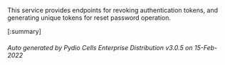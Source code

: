 






This service provides endpoints for revoking authentication tokens, and generating unique tokens for reset password operation.

[:summary]

###### Auto generated by Pydio Cells Enterprise Distribution v3.0.5 on 15-Feb-2022
